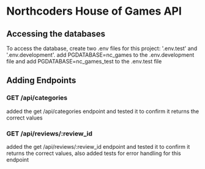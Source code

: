 # Northcoders House of Games API

## Accessing the databases

To access the database, create two .env files for this project: '.env.test' and '.env.development'.
add PGDATABASE=nc_games to the .env.development file and
add PGDATABASE=nc_games_test to the .env.test file

## Adding Endpoints

### GET /api/categories

added the get /api/categories endpoint and tested it to confirm it returns the correct values

### GET /api/reviews/:review_id

added the get /api/reviews/:review_id endpoint and tested it to confirm it returns the correct values, also added tests for error handling for this endpoint
